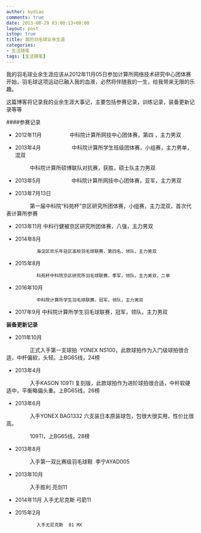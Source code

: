 ```yaml
---
author: bydiao
comments: true
date: 2013-08-29 03:00:13+00:00
layout: post
istop: true
title: 我的羽毛球业余生涯
categories:
- 生活随笔
tags: [生活随笔]
---
```


我的羽毛球业余生涯应该从2012年11月05日参加计算所网络技术研究中心团体赛开始，羽毛球这项运动已融入我的血液，必然将伴随我的一生，给我带来无限的乐趣。

这篇博客将记录我的业余生涯大事记，主要包括参赛记录，训练记录，装备更新记录等等

####参赛记录
	
  * 2012年11月   
                中科院计算所网技中心团体赛，第四 ，主力男双
	
  * 2013年4月    
                中科院计算所学生班级团体赛，小组赛，主力男单，混双

                中科院计算所硕博联队对抗赛，获胜，硕士队主力男双
	
  * 2013年5月    
                中科院计算所网技中心团体赛，亚军，主力男双
	
  * 2013年7月13日     


                第一届中科院“科苑杯”京区研究所团体赛，小组赛，主力混双，首次代表计算所参赛

  * 2013年11月
  				中科行健被京区研究所团体赛，八强，主力男双

  * 2014年8月

  				海淀区欢乐年驻区高校羽毛球联赛，第四名，领队，主力男双

  * 2015年8月

  				科苑杯中科院京区研究所羽毛球联赛，季军，领队，主力男双，二单

  * 2016年10月

  				中科院计算所学生羽毛球联赛，冠军，领队，主力男双

  * 2017年9月
  				中科院计算所学生羽毛球联赛，冠军，领队，主力男双


**装备更新记录**

	
  * 2011年10月    

                正式入手第一支球拍  YONEX NS100，此款球拍作为入门级球拍很合适，中杆偏软，头轻。上BG65线，24榜
	
  * 2013年4月      

                入手KASON 109TI 复刻版，此款球拍作为进阶球拍很合适，中杆软硬适中，平衡略偏头重。上BG65线，26榜
	
  * 2013年6月      

                入手YONEX BAG1332 六支装日本原装球包，包很大很实用，性价比很高。

                109TI，上BG65线，28榜
	
  * 2013年8月      

                入手第一双比赛级羽毛球鞋  李宁AYAD005
	
  * 2013年10月

                入手胜利 亮剑11

  * 2014年11月
  				入手尤尼克斯 弓箭11

  * 2015年2月

  				入手尤尼克斯  01 MX

